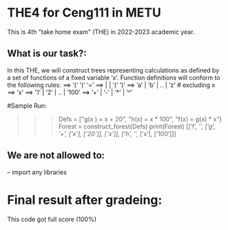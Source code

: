 # THE4 for Ceng111 in METU

This is 4th "take home exam" (THE) in 2022-2023 academic year.

## What is our task?:

In this THE, we will construct trees representing calculations as defined by a set of functions of
a fixed variable ‘x’. Function definitions will conform to the following rules:
<function-def> ==> <function> ’(’ <variable> ’)’ ‘=’ <term> <operator> <term>
<term> ==> <variable> | <constant> | <function> ’(’ <variable> ’)’
<function> ==> ’a’ | ’b’ | .. | ’z’ # excluding x
<variable> ==> ’x’
<constant> ==> ’1’ | ’2’ | .. | ’100’
<operator> ==> ’+’ | ’-’ | ’*’ | ’^’

#Sample Run:

>>> Defs = ["g(x   ) = x + 20", "h(x) = x * 100", "f(x) = g(x) * x"]
>>> Forest = construct_forest(Defs)
>>> print(Forest)
[[’f’, ’*’, [’g’, ’+’, [’x’], [’20’]], [’x’]], [’h’, ’*’, [’x’], [’100’]]]

## We are not allowed to:
– import any libraries

# Final result after gradeing:

This code got full score (100%)
